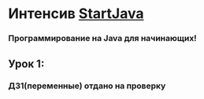 # Интенсив [StartJava](https://topjava.ru/startjava)
### Программирование на Java для начинающих!

## Урок 1:
### ДЗ1(переменные) отдано на проверку
